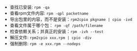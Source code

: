 - 查找已安装: ```rpm -qa```
- 查看rpm文件内容: ```rpm -qpl packetname```
- 导出包里的内容，而不是安装：```rpm2cpio pkgname | cpio -ivd```
- 查看文件属于哪个包： ```rpm -qf /path/filename```
- 检查依赖关系；并真正的安装：```rpm -ivh --test ```
- 解压文件: ```rpm2cpio xxx.rpm | cpio -div```
- 强制删除: ```rpm -e xxx.rpm --nodeps```